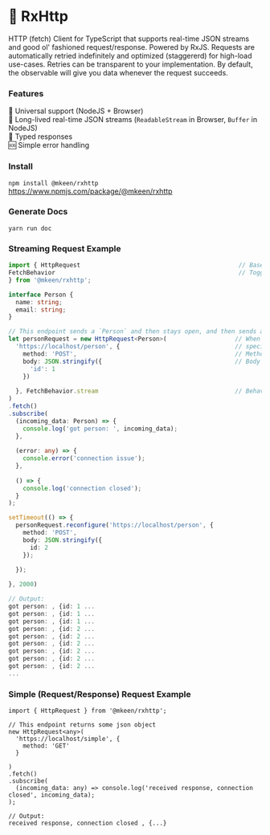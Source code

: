 # 👋 RxHttp
HTTP (fetch) Client for TypeScript that supports real-time JSON streams and good ol' fashioned request/response. Powered by RxJS. Requests are automatically retried indefinitely and optimized (staggererd) for high-load use-cases. Retries can be transparent to your implementation. By default, the observable will give you data whenever the request succeeds.

### Features
📀 Universal support (NodeJS + Browser)  
🌊 Long-lived real-time JSON streams (`ReadableStream` in Browser, `Buffer` in NodeJS)  
💪 Typed responses  
🆘 Simple error handling

### Install
`npm install @mkeen/rxhttp`
https://www.npmjs.com/package/@mkeen/rxhttp  

### Generate Docs
`yarn run doc`  

### Streaming Request Example

```typescript
import { HttpRequest                                            // Base class you'll interact with
FetchBehavior                                                   // Toggle simple (req/response) vs stream
} from '@mkeen/rxhttp';               

interface Person {
  name: string;
  email: string;
}

// This endpoint sends a `Person` and then stays open, and then sends a new `Person` every second.
let personRequest = new HttpRequest<Person>(                   // When you initialize the class, you can
  'https://localhost/person', {                                // specify a type for replies and stream frames
    method: 'POST',                                            // Method Default: 'GET'
    body: JSON.stringify({                                     // Body Default: `undefined`, not required
      'id': 1
    })
    
  }, FetchBehavior.stream                                      // Behavior Default: simple
)
.fetch()
.subscribe(
  (incoming_data: Person) => {
    console.log('got person: ', incoming_data);
  },
  
  (error: any) => {
    console.error('connection issue');
  },
  
  () => {
    console.log('connection closed');
  }
);

setTimeout(() => {
  personRequest.reconfigure('https://localhost/person', {
    method: 'POST',
    body: JSON.stringify({
      id: 2
    });
  
  });

}, 2000)

// Output:
got person: , {id: 1 ...
got person: , {id: 1 ...
got person: , {id: 1 ...
got person: , {id: 2 ...
got person: , {id: 2 ...
got person: , {id: 2 ...
got person: , {id: 2 ...
got person: , {id: 2 ...
got person: , {id: 2 ...
...
```
  
### Simple (Request/Response) Request Example
```
import { HttpRequest } from '@mkeen/rxhttp';

// This endpoint returns some json object
new HttpRequest<any>(
  'https://localhost/simple', {
    method: 'GET'
  }
  
)
.fetch()
.subscribe(
  (incoming_data: any) => console.log('received response, connection closed', incoming_data);
);

// Output:
received response, connection closed , {...}
```
